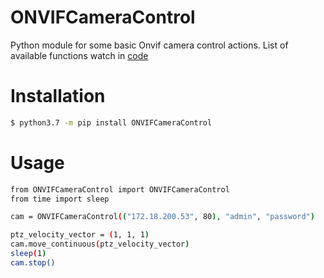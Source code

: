 # ONVIFCameraControl
Python module for some basic Onvif camera control actions. List of available functions watch in [code](https://github.com/MikhaelMIEM/ONVIFCameraControl/blob/master/ONVIFCameraControl/ONVIFCameraControl.py)
# Installation
```sh
$ python3.7 -m pip install ONVIFCameraControl
```
# Usage
```sh
from ONVIFCameraControl import ONVIFCameraControl
from time import sleep

cam = ONVIFCameraControl(("172.18.200.53", 80), "admin", "password")

ptz_velocity_vector = (1, 1, 1)
cam.move_continuous(ptz_velocity_vector)  
sleep(1)  
cam.stop()
```